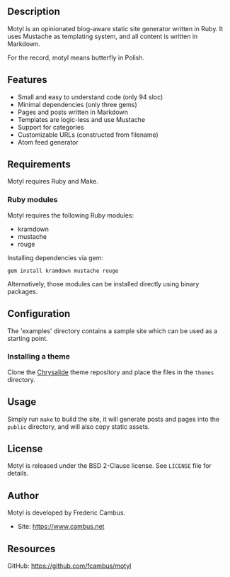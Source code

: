 ## Description

Motyl is an opinionated blog-aware static site generator written in Ruby.
It uses Mustache as templating system, and all content is written in Markdown.

For the record, motyl means butterfly in Polish.

## Features

- Small and easy to understand code (only 94 sloc)
- Minimal dependencies (only three gems)
- Pages and posts written in Markdown
- Templates are logic-less and use Mustache
- Support for categories
- Customizable URLs (constructed from filename)
- Atom feed generator

## Requirements

Motyl requires Ruby and Make.

### Ruby modules

Motyl requires the following Ruby modules:

- kramdown
- mustache
- rouge

Installing dependencies via gem:

	gem install kramdown mustache rouge

Alternatively, those modules can be installed directly using binary packages.

## Configuration

The 'examples' directory contains a sample site which can be used as a
starting point.

### Installing a theme

Clone the [Chrysalide](https://github.com/fcambus/chrysalide) theme repository
and place the files in the `themes` directory.

## Usage

Simply run `make` to build the site, it will generate posts and pages into
the `public` directory, and will also copy static assets.

## License

Motyl is released under the BSD 2-Clause license. See `LICENSE` file
for details.

## Author

Motyl is developed by Frederic Cambus.

- Site: https://www.cambus.net

## Resources

GitHub: https://github.com/fcambus/motyl
